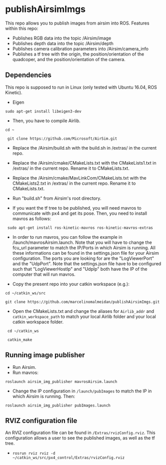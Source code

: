 # publishAirsimImgs
This repo allows you to publish images from airsim into ROS.
Features within this repo:
- Publishes RGB data into the topic /Airsim/image
- Publishes depth data into the topic /Airsim/depth
- Publishes camera calibration parameters into /Airsim/camera_info
- Publishes a tf tree with the origin, the position/orientation of the quadcoper, and the position/orientation of the camera.

## Dependencies
This repo is supposed to run in Linux (only tested with Ubuntu 16.04, ROS Kinetic). 

- Eigen

```sudo apt-get install libeigen3-dev ```

- Then, you have to compile Airlib.

``` cd ~ ``` 

```  git clone https://github.com/Microsoft/AirSim.git ``` 

  - Replace the /Airsim/build.sh with the build.sh in /extras/ in the current repo.
  - Replace the /Airsim/cmake/CMakeLists.txt with the CMakeLists1.txt in /extras/ in the current repo. Rename it to CMakeLists.txt.
  - Replace the /Airsim/cmake/MavLinkCom/CMakeLists.txt with the CMakeLists2.txt in /extras/ in the current repo. Rename it to CMakeLists.txt.
  - Run "build.sh" from Airsim's root directory.
  
- If you want the tf tree to be published, you will need mavros to communicate with px4 and get its pose. Then, you need to install mavros as follows:

``` sudo apt-get install ros-kinetic-mavros ros-kinetic-mavros-extras```

  - In order to run mavros, you can follow the example in /launch/mavrosAirsim.launch. Note that you will have to change the fcu_url parameter to match the IP/Ports in which Airsim is running. All these informations can be found in the settings.json file for your Airsim configuration. The ports you are looking for are the "LogViewerPort" and the "UdpPort". Note that the settings.json file have to be configured such that "LogViewerHostIp" and "UdpIp" both have the IP of the computer that will run mavros. 
  
- Copy the present repo into your catkin workspace (e.g.):

``` cd ~/catkin_ws/src ```

``` git clone https://github.com/marcelinomalmeidan/publishAirsimImgs.git ```

- Open the CMakeLists.txt and change the aliases for ```Airlib_addr``` and ```catkin_workspace_path``` to match your local Airlib folder and your local catkin workspace folder.

``` cd ~/catkin_ws```

``` catkin_make```

## Running image publisher
- Run Airsim.
- Run mavros:

```roslaunch airsim_img_publisher mavrosAirsim.launch```

- Change the IP configuration in ```/launch/pubImages```  to match the IP in which Airsim is running. Then:

```roslaunch airsim_img_publisher pubImages.launch```

## RVIZ configuration file

An RVIZ configuration file can be found in ```/Extras/rvizConfig.rviz```. This configuration allows a user to see the published images, as well as the tf tree.

- ```rosrun rviz rviz -d ~/catkin_ws/src/px4_control/Extras/rvizConfig.rviz ```
